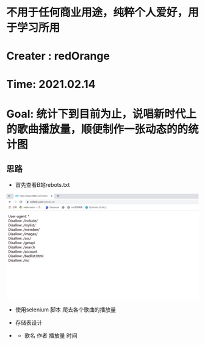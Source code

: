 # 不用于任何商业用途，纯粹个人爱好，用于学习所用
# Creater :  redOrange
# Time: 2021.02.14
# Goal: 统计下到目前为止，说唱新时代上的歌曲播放量，顺便制作一张动态的的统计图

## 思路
* 首先查看B站rebots.txt
  
![img.png](img.png)

* 使用selenium 脚本 爬去各个歌曲的播放量

* 存储表设计
* * 歌名  作者  播放量   时间